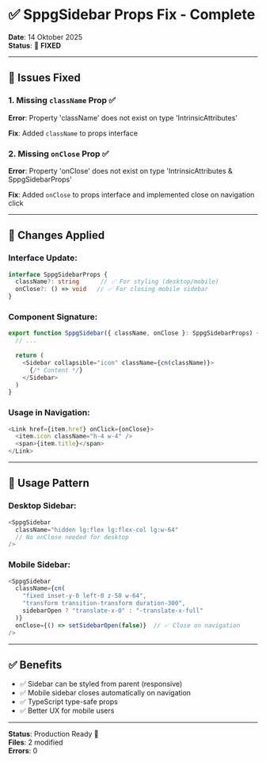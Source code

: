 # ✅ SppgSidebar Props Fix - Complete

**Date**: 14 Oktober 2025  
**Status**: 🎉 **FIXED**

---

## 🎯 Issues Fixed

### 1. Missing `className` Prop ✅
**Error**: Property 'className' does not exist on type 'IntrinsicAttributes'

**Fix**: Added `className` to props interface

### 2. Missing `onClose` Prop ✅
**Error**: Property 'onClose' does not exist on type 'IntrinsicAttributes & SppgSidebarProps'

**Fix**: Added `onClose` to props interface and implemented close on navigation click

---

## 📝 Changes Applied

### Interface Update:
```typescript
interface SppgSidebarProps {
  className?: string      // ✅ For styling (desktop/mobile)
  onClose?: () => void   // ✅ For closing mobile sidebar
}
```

### Component Signature:
```typescript
export function SppgSidebar({ className, onClose }: SppgSidebarProps) {
  // ...
  
  return (
    <Sidebar collapsible="icon" className={cn(className)}>
      {/* Content */}
    </Sidebar>
  )
}
```

### Usage in Navigation:
```typescript
<Link href={item.href} onClick={onClose}>
  <item.icon className="h-4 w-4" />
  <span>{item.title}</span>
</Link>
```

---

## 🎨 Usage Pattern

### Desktop Sidebar:
```typescript
<SppgSidebar 
  className="hidden lg:flex lg:flex-col lg:w-64"
  // No onClose needed for desktop
/>
```

### Mobile Sidebar:
```typescript
<SppgSidebar 
  className={cn(
    "fixed inset-y-0 left-0 z-50 w-64",
    "transform transition-transform duration-300",
    sidebarOpen ? "translate-x-0" : "-translate-x-full"
  )}
  onClose={() => setSidebarOpen(false)}  // ✅ Close on navigation
/>
```

---

## ✅ Benefits

- ✅ Sidebar can be styled from parent (responsive)
- ✅ Mobile sidebar closes automatically on navigation
- ✅ TypeScript type-safe props
- ✅ Better UX for mobile users

---

**Status**: Production Ready 🚀  
**Files**: 2 modified  
**Errors**: 0
